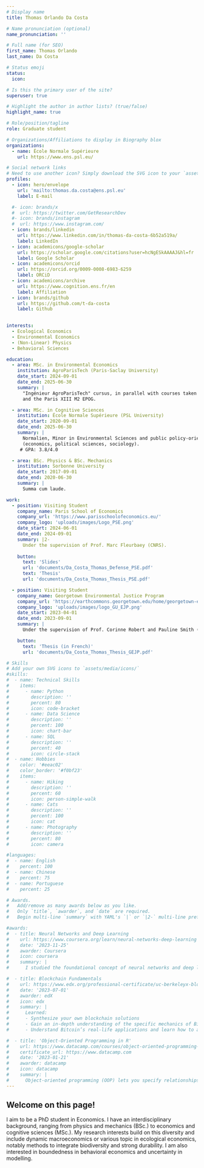```yaml
---
# Display name
title: Thomas Orlando Da Costa

# Name pronunciation (optional)
name_pronunciation: ''

# Full name (for SEO)
first_name: Thomas Orlando
last_name: Da Costa

# Status emoji
status:
  icon: 

# Is this the primary user of the site?
superuser: true

# Highlight the author in author lists? (true/false)
highlight_name: true

# Role/position/tagline
role: Graduate student

# Organizations/Affiliations to display in Biography blox
organizations:
  - name: École Normale Supérieure
    url: https://www.ens.psl.eu/

# Social network links
# Need to use another icon? Simply download the SVG icon to your `assets/media/icons/` folder.
profiles:
  - icon: hero/envelope
    url: 'mailto:thomas.da.costa@ens.psl.eu'
    label: E-mail 

  #- icon: brands/x
  #  url: https://twitter.com/GetResearchDev
  #- icon: brands/instagram
  #  url: https://www.instagram.com/
  - icon: brands/linkedin
    url: https://www.linkedin.com/in/thomas-da-costa-6b52a519a/
    label: LinkedIn
  - icon: academicons/google-scholar
    url: https://scholar.google.com/citations?user=hcNgESkAAAAJ&hl=fr
    label: Google Scholar
  - icon: academicons/orcid
    url: https://orcid.org/0009-0008-6983-6259 
    label: ORCiD
  - icon: academicons/archive
    url: https://www.cognition.ens.fr/en
    label: Affiliation
  - icon: brands/github
    url: https://github.com/t-da-costa
    label: Github
 

interests:
  - Ecological Economics
  - Environmental Economics
  - (Non-Linear) Physics
  - Behavioral Sciences

education:
  - area: MSc. in Environmental Economics 
    institution: AgroParisTech (Paris-Saclay University)
    date_start: 2024-09-01
    date_end: 2025-06-30
    summary: |
      "Ingénieur AgroParisTech" cursus, in parallel with courses taken at the Paris School of Economics (PSE) M2 APE 
      and the Paris XIII M2 EPOG.

  - area: MSc. in Cognitive Sciences 
    institution: École Normale Supérieure (PSL University)
    date_start: 2020-09-01
    date_end: 2025-06-30
    summary: |
      Normalien, Minor in Environmental Sciences and public policy-oriented cursus 
      (economics, political sciences, sociology).
     # GPA: 3.8/4.0

  - area: BSc. Physics & BSc. Mechanics
    institution: Sorbonne University
    date_start: 2017-09-01
    date_end: 2020-06-30
    summary: |
      Summa cum laude.

work:
  - position: Visiting Student
    company_name: Paris School of Economics
    company_url: 'https://www.parisschoolofeconomics.eu/'
    company_logo: 'uploads/images/Logo_PSE.png'
    date_start: 2024-06-01
    date_end: 2024-09-01
    summary: |2-
      Under the supervision of Prof. Marc Fleurbaey (CNRS).
      
    button:
      text: 'Slides'
      url: 'documents/Da_Costa_Thomas_Defense_PSE.pdf'
      text: 'Thesis'
      url: 'documents/Da_Costa_Thomas_Thesis_PSE.pdf'

  - position: Visiting Student
    company_name: Georgetown Environmental Justice Program
    company_url: 'https://earthcommons.georgetown.edu/home/georgetown-environmental-justice-program/'
    company_logo: 'uploads/images/logo_GU_EJP.png'
    date_start: 2023-04-01
    date_end: 2023-09-01
    summary: |
      Under the supervision of Prof. Corinne Robert and Pauline Smith (PhD).

    button:
      text: 'Thesis (in French)'
      url: 'documents/Da_Costa_Thomas_Thesis_GEJP.pdf'

# Skills
# Add your own SVG icons to `assets/media/icons/`
#skills:
#  - name: Technical Skills
#    items:
#      - name: Python
#        description: ''
#        percent: 80
#        icon: code-bracket
#      - name: Data Science
#        description: ''
#        percent: 100
#        icon: chart-bar
#      - name: SQL
#        description: ''
#        percent: 40
#        icon: circle-stack
#  - name: Hobbies
#    color: '#eeac02'
#    color_border: '#f0bf23'
#    items:
#      - name: Hiking
#        description: ''
#        percent: 60
#        icon: person-simple-walk
#      - name: Cats
#        description: ''
#        percent: 100
#        icon: cat
#      - name: Photography
#        description: ''
#        percent: 80
#        icon: camera

#languages:
#  - name: English
#    percent: 100
#  - name: Chinese
#    percent: 75
#  - name: Portuguese
#    percent: 25

# Awards.
#   Add/remove as many awards below as you like.
#   Only `title`, `awarder`, and `date` are required.
#   Begin multi-line `summary` with YAML's `|` or `|2-` multi-line prefix and indent 2 spaces below.

#awards:
#  - title: Neural Networks and Deep Learning
#    url: https://www.coursera.org/learn/neural-networks-deep-learning
#    date: '2023-11-25'
#    awarder: Coursera
#    icon: coursera
#    summary: |
#      I studied the foundational concept of neural networks and deep learning. By the end, I was familiar with the significant technological trends driving the rise of deep learning; build, train, and apply fully connected deep neural networks; implement efficient (vectorized) neural networks; identify key parameters in a neural network’s architecture; and apply deep learning to your own applications.

#  - title: Blockchain Fundamentals
#    url: https://www.edx.org/professional-certificate/uc-berkeleyx-blockchain-fundamentals
#    date: '2023-07-01'
#    awarder: edX
#    icon: edx
#    summary: |
#      Learned:
#      - Synthesize your own blockchain solutions
#      - Gain an in-depth understanding of the specific mechanics of Bitcoin
#      - Understand Bitcoin’s real-life applications and learn how to attack and destroy Bitcoin, Ethereum, smart contracts and Dapps, and alternatives to Bitcoin’s Proof-of-Work consensus algorithm

#  - title: 'Object-Oriented Programming in R'
#    url: https://www.datacamp.com/courses/object-oriented-programming-with-s3-and-r6-in-r
#    certificate_url: https://www.datacamp.com
#    date: '2023-01-21'
#    awarder: datacamp
#    icon: datacamp
#    summary: |
#      Object-oriented programming (OOP) lets you specify relationships between functions and the objects that they can act on, helping you manage complexity in your code. This is an intermediate level course, providing an introduction to OOP, using the S3 and R6 systems. S3 is a great day-to-day R programming tool that simplifies some of the functions that you write. R6 is especially useful for industry-specific analyses, working with web APIs, and building GUIs.
---
```


## Welcome on this page!

I aim to be a PhD student in Economics. I have an interdisciplinary background, ranging from physics and
mechanics (BSc.) to economics and cognitive sciences (MSc.). My research interests build on this
diversity and include dynamic macroeconomics or various topic in ecological economics, notably
methods to integrate biodiversity and strong durability. I am also interested in boundedness in behavioral
economics and uncertainty in modelling.
